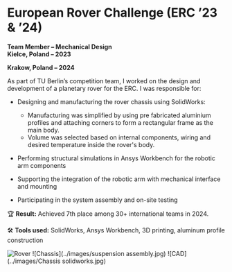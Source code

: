 # European Rover Challenge (ERC ’23 & ’24)

**Team Member – Mechanical Design**  
**Kielce, Poland – 2023**

**Krakow, Poland – 2024**

As part of TU Berlin’s competition team, I worked on the design and development of a planetary rover for the ERC. I was responsible for:

- Designing and manufacturing the rover chassis using SolidWorks:
  - Manufacturing was simplified by using pre fabricated aluminium profiles and attaching corners to form a rectangular frame as the main body. 
  - Volume was selected based on internal components, wiring and desired temperature inside the rover's body. 

- Performing structural simulations in Ansys Workbench for the robotic arm components

- Supporting the integration of the robotic arm with mechanical interface and mounting

- Participating in the system assembly and on-site testing

🏆 **Result:** Achieved 7th place among 30+ international teams in 2024.

🛠️ **Tools used:** SolidWorks, Ansys Workbench, 3D printing, aluminum profile construction

![Rover](../images/ERC-robro.jpg)
![Chassis](../images/suspension assembly.jpg)
![CAD](../images/Chassis solidworks.jpg)
